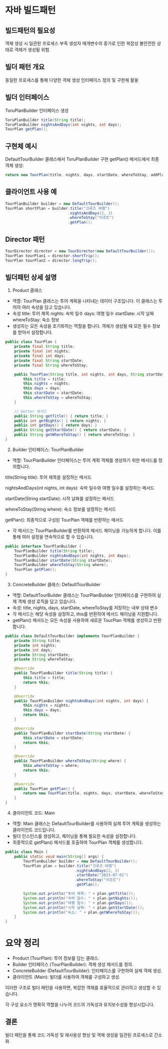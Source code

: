 #  자바 빌드패턴

## 빌드패턴의 필요성

객체 생성 시 일관된 프로세스 부족
생성자 매개변수의 증가로 인한 복잡성
불안전한 상태로 객체가 생성될 위험

## 빌더 패턴 개요

동일한 프로세스를 통해 다양한 객체 생성
인터페이스 정의 및 구현체 활용

## 빌더 인터페이스
ToruPlanBuilder 인터페이스 생성

```java
ToruPlanBuilder title(String title);
ToruPlanBuilder nightsAndDays(int nights, int days);
TourPlan getPlan();
```

## 구현체 예시
DefaultTourBuilder 클래스에서 ToruPlanBuilder 구현
getPlan() 메서드에서 최종 객체 생성:
```java
return new TourPlan(title, nights, days, startDate, whereToStay, addPlan);
```

## 클라이언트 사용 예
```java
TourPlanBuilder builder = new DefaultTourBuilder();
TourPlan shortPlan = builder.title("크루즈 여행")
                            .nightsAndDays(2, 3)
                            .whereToStay("리조트")
                            .getPlan();
```

## Director 패턴
```java
TourDirector director = new TourDirector(new DefaultTourBuilder());
TourPlan tourPlan1 = director.shortTrip();
TourPlan tourPlan2 = director.longTrip();
```

## 빌더패턴 상세 설명
1. Product 클래스
- 역할: TourPlan 클래스는 투어 계획을 나타내는 데이터 구조입니다. 이 클래스는 투어의 여러 속성을 담고 있습니다.
- 속성
title: 투어 제목
nights: 숙박 일수
days: 여행 일수
startDate: 시작 날짜
whereToStay: 숙소 정보
- 생성자는 모든 속성을 초기화하는 역할을 합니다. 객체가 생성될 때 모든 필수 정보를 받아서 설정합니다.
```java
public class TourPlan {
    private final String title;
    private final int nights;
    private final int days;
    private final String startDate;
    private final String whereToStay;

    public TourPlan(String title, int nights, int days, String startDate, String whereToStay) {
        this.title = title;
        this.nights = nights;
        this.days = days;
        this.startDate = startDate;
        this.whereToStay = whereToStay;
    }

    // Getter 메서드
    public String getTitle() { return title; }
    public int getNights() { return nights; }
    public int getDays() { return days; }
    public String getStartDate() { return startDate; }
    public String getWhereToStay() { return whereToStay; }
}
```
2. Builder 인터페이스: TourPlanBuilder
- 역할: TourPlanBuilder 인터페이스는 투어 계획 객체를 생성하기 위한 메서드를 정의합니다.

title(String title): 투어 제목을 설정하는 메서드

nightsAndDays(int nights, int days): 숙박 일수와 여행 일수를 설정하는 메서드

startDate(String startDate): 시작 날짜를 설정하는 메서드

whereToStay(String where): 숙소 정보를 설정하는 메서드

getPlan(): 최종적으로 구성된 TourPlan 객체를 반환하는 메서드

- 각 메서드는 TourPlanBuilder를 반환하여 메서드 체이닝을 가능하게 합니다. 이를 통해 여러 설정을 연속적으로 할 수 있습니다.

```java
public interface TourPlanBuilder {
    TourPlanBuilder title(String title);
    TourPlanBuilder nightsAndDays(int nights, int days);
    TourPlanBuilder startDate(String startDate);
    TourPlanBuilder whereToStay(String where);
    TourPlan getPlan();
}
```
3. ConcreteBuilder 클래스: DefaultTourBuilder
- 역할: DefaultTourBuilder 클래스는 TourPlanBuilder 인터페이스를 구현하여 실제 객체 생성 로직을 담고 있습니다.
- 속성: title, nights, days, startDate, whereToStay를 저장하는 내부 상태 변수
- 각 메서드는 해당 속성을 설정하고, this를 반환하여 메서드 체이닝을 지원합니다.
- getPlan() 메서드는 모든 속성을 사용하여 새로운 TourPlan 객체를 생성하고 반환합니다.
```java
public class DefaultTourBuilder implements TourPlanBuilder {
    private String title;
    private int nights;
    private int days;
    private String startDate;
    private String whereToStay;

    @Override
    public TourPlanBuilder title(String title) {
        this.title = title;
        return this;
    }

    @Override
    public TourPlanBuilder nightsAndDays(int nights, int days) {
        this.nights = nights;
        this.days = days;
        return this;
    }

    @Override
    public TourPlanBuilder startDate(String startDate) {
        this.startDate = startDate;
        return this;
    }

    @Override
    public TourPlanBuilder whereToStay(String where) {
        this.whereToStay = where;
        return this;
    }

    @Override
    public TourPlan getPlan() {
        return new TourPlan(title, nights, days, startDate, whereToStay);
    }
}
```
4. 클라이언트 코드: Main
- 역할: Main 클래스는 DefaultTourBuilder를 사용하여 실제 투어 계획을 생성하는 클라이언트 코드입니다.
- 빌더 인스턴스를 생성하고, 체이닝을 통해 필요한 속성을 설정합니다.
- 최종적으로 getPlan() 메서드를 호출하여 TourPlan 객체를 생성합니다.
```java
public class Main {
    public static void main(String[] args) {
        TourPlanBuilder builder = new DefaultTourBuilder();
        TourPlan plan = builder.title("크루즈 여행")
                               .nightsAndDays(2, 3)
                               .startDate("2023-07-01")
                               .whereToStay("리조트")
                               .getPlan();

        System.out.println("투어 제목: " + plan.getTitle());
        System.out.println("숙박 일수: " + plan.getNights());
        System.out.println("여행 일수: " + plan.getDays());
        System.out.println("시작 날짜: " + plan.getStartDate());
        System.out.println("숙소: " + plan.getWhereToStay());
    }
}
```
# 요약 정리
- Product (TourPlan): 투어 정보를 담는 클래스.
- Builder 인터페이스 (TourPlanBuilder): 객체 생성 메서드를 정의.
- ConcreteBuilder (DefaultTourBuilder): 인터페이스를 구현하여 실제 객체 생성.
- 클라이언트 (Main): 빌더를 사용하여 객체를 구성하고 생성.

이러한 구조로 빌더 패턴을 사용하면, 복잡한 객체를 효율적으로 관리하고 생성할 수 있습니다. 

각 구성 요소가 명확히 역할을 나누어 코드의 가독성과 유지보수성을 향상시킵니다.

## 결론
빌더 패턴을 통해 코드 가독성 및 재사용성 향상 및
객체 생성을 일관된 프로세스로 간소화
